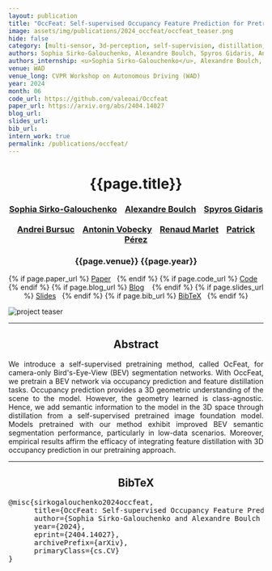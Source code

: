 ```yaml
---
layout: publication
title: "OccFeat: Self-supervised Occupancy Feature Prediction for Pretraining BEV Segmentation Networks"
image: assets/img/publications/2024_occfeat/occfeat_teaser.png
hide: false
category: [multi-sensor, 3d-perception, self-supervision, distillation, pretraining, BEV segmentation, foundation]
authors: Sophia Sirko-Galouchenko, Alexandre Boulch, Spyros Gidaris, Andrei Bursuc, Antonin Vobecky, Patrick Pérez, Renaud Marlet
authors_internship: <u>Sophia Sirko-Galouchenko</u>, Alexandre Boulch, Spyros Gidaris, Andrei Bursuc, Antonin Vobecky, Patrick Pérez, Renaud Marlet
venue: WAD
venue_long: CVPR Workshop on Autonomous Driving (WAD)
year: 2024
month: 06
code_url: https://github.com/valeoai/Occfeat
paper_url: https://arxiv.org/abs/2404.14027
blog_url:
slides_url:
bib_url:
intern_work: true
permalink: /publications/occfeat/
---
```


<h1 align="center"> {{page.title}} </h1>
<!-- Simple call of authors -->
<!-- <h3 align="center"> {{page.authors}} </h3> -->
<!-- Alternatively you can add links to author pages -->
<h3 align="center"> <a href="">Sophia Sirko-Galouchenko</a> &nbsp;&nbsp; <a href="https://www.boulch.eu/">Alexandre Boulch</a> &nbsp;&nbsp;  <a href="https://scholar.google.fr/citations?user=7atfg7EAAAAJ&hl=en">Spyros Gidaris</a> &nbsp;&nbsp; <br> <a href="https://abursuc.github.io/">Andrei Bursuc</a> &nbsp;&nbsp;  <a href="https://vobecant.github.io/">Antonin Vobecky</a>  &nbsp;&nbsp; <a href="http://imagine.enpc.fr/~marletr/">Renaud Marlet</a> &nbsp;&nbsp; <a href="https://ptrckprz.github.io/">Patrick Pérez</a></h3>



<h3 align="center"> {{page.venue}} {{page.year}} </h3>

<div align="center">
  <p>
    {% if page.paper_url %}
    <a href="{{ page.paper_url }}"><i class="far fa-file-pdf"></i> Paper</a>&nbsp;&nbsp;
    {% endif %}
    {% if page.code_url %}
    <a href="{{ page.code_url }}"><i class="fab fa-github"></i> Code</a> &nbsp;&nbsp;
    {% endif %}
    {% if page.blog_url %}
    <a href="{{ page.blog_url }}"><i class="fab fa-blogger"></i> Blog</a> &nbsp;&nbsp;
    {% endif %}
    {% if page.slides_url %}
    <a href="{{ page.slides_url }}"><i class="far fa-file-pdf"></i> Slides</a>&nbsp;&nbsp;
    {% endif %}
    {% if page.bib_url %}
    <a href="{{ page.bib_url}}"><i class="far fa-file-alt"></i> BibTeX</a>&nbsp;&nbsp;
    {% endif %}
  </p>
</div>

<div class="publication-teaser">
    <img src="../../{{ page.image }}" alt="project teaser"/>
</div>


<hr>

<h2  align="center"> Abstract</h2>

<p align="justify">We introduce a self-supervised pretraining method, called OcFeat, for camera-only Bird's-Eye-View (BEV) segmentation networks. With OccFeat, we pretrain a BEV network via occupancy prediction and feature distillation tasks. Occupancy prediction provides a 3D geometric understanding of the scene to the model. However, the geometry learned is class-agnostic. Hence, we add semantic information to the model in the 3D space through distillation from a self-supervised pretrained image foundation model. Models pretrained with our method exhibit improved BEV semantic segmentation performance, particularly in low-data scenarios. Moreover, empirical results affirm the efficacy of integrating feature distillation with 3D occupancy prediction in our pretraining approach. </p>


<hr>


<h2  align="center">BibTeX</h2>
<left>
  <pre class="bibtex-box">
@misc{sirkogalouchenko2024occfeat,
      title={OccFeat: Self-supervised Occupancy Feature Prediction for Pretraining BEV Segmentation Networks}, 
      author={Sophia Sirko-Galouchenko and Alexandre Boulch and Spyros Gidaris and Andrei Bursuc and Antonin Vobecky and Patrick Pérez and Renaud Marlet},
      year={2024},
      eprint={2404.14027},
      archivePrefix={arXiv},
      primaryClass={cs.CV}
}
</pre>
</left>

<br>
